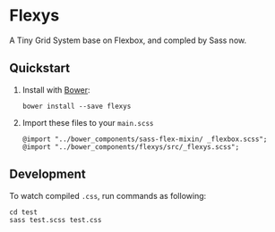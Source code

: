 # Flexys
A Tiny Grid System base on Flexbox, and compled by Sass now.

## Quickstart

1. Install with [Bower](http://bower.io/):

    ```
    bower install --save flexys
    ```

2. Import these files to your `main.scss`

    ```
    @import "../bower_components/sass-flex-mixin/ _flexbox.scss";
    @import "../bower_components/flexys/src/_flexys.scss";
    ```

## Development
To watch compiled `.css`, run commands as following:

```
cd test
sass test.scss test.css
```
